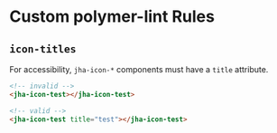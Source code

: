 # Custom polymer-lint Rules

## `icon-titles`

For accessibility, `jha-icon-*` components must have a `title` attribute.

```html
<!-- invalid -->
<jha-icon-test></jha-icon-test>

<!-- valid -->
<jha-icon-test title="test"></jha-icon-test>
```
